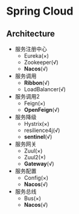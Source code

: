 # Spring Cloud

## Architecture

- 服务注册中心
  - Eureka(×)
  - Zookeeper(√)
  - **Nacos**(√)
- 服务调用
  - **Ribbon**(√)
  - LoadBalancer(√)
- 服务调用2
  - Feign(×)
  - **OpenFeign**(√)
- 服务降级
  - Hystrix(×)
  - resilience4j(√)
  - **sentinel**(√)
- 服务网关
  - Zuul(×)
  - Zuul2(×)
  - **Gateway**(√)
- 服务配置
  - Config(×)
  - **Nacos**(√)
- 服务总线
  - Bus(×)
  - **Nacos**(√)